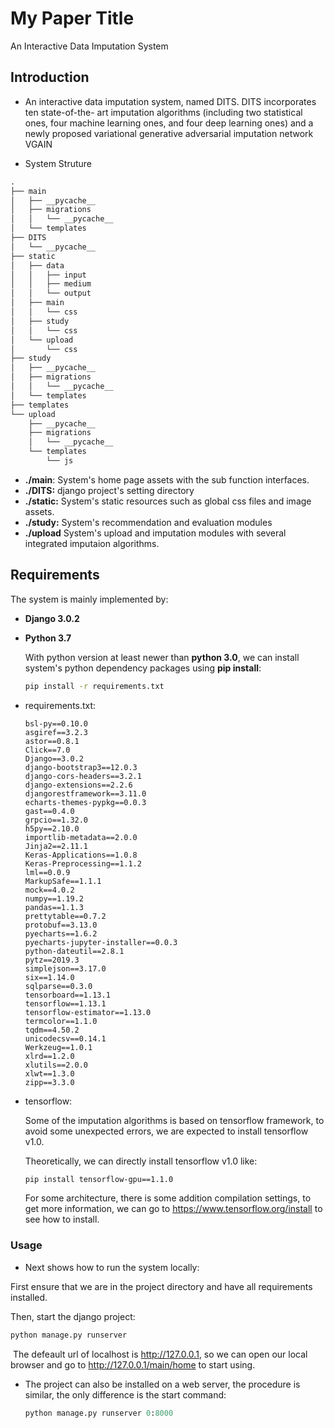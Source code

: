 # My Paper Title

An Interactive Data Imputation System

## Introduction

- An interactive data imputation system, named DITS. DITS incorporates ten state-of-the- art imputation algorithms (including two statistical ones, four machine learning ones, and four deep learning ones) and a newly proposed variational generative adversarial imputation network VGAIN

-  System Struture

  ```latex
  .
  ├── main
  │   ├── __pycache__
  │   ├── migrations
  │   │   └── __pycache__
  │   └── templates
  ├── DITS
  │   └── __pycache__
  ├── static
  │   ├── data
  │   │   ├── input
  │   │   ├── medium
  │   │   └── output
  │   ├── main
  │   │   └── css
  │   ├── study
  │   │   └── css
  │   └── upload
  │       └── css
  ├── study
  │   ├── __pycache__
  │   ├── migrations
  │   │   └── __pycache__
  │   └── templates
  ├── templates
  └── upload
      ├── __pycache__
      ├── migrations
      │   └── __pycache__
      └── templates
          └── js
  ```

  - **./main**: System's home page assets with the sub function interfaces.
  - **./DITS:**  django project's setting directory
  - **./static:**  System's static resources such as global css files and image assets. 
  - **./study:**  System's recommendation and evaluation modules
  - **./upload** System's upload and imputation modules with several integrated imputaion algorithms.

## Requirements

The system is mainly implemented by:

- **Django 3.0.2**

- **Python 3.7**

  With python version at least newer than **python 3.0**, we can install system's python dependency packages using **pip install**:

  ```bash
  pip install -r requirements.txt
  ```

- requirements.txt:

  ```
  bsl-py==0.10.0
  asgiref==3.2.3
  astor==0.8.1
  Click==7.0
  Django==3.0.2
  django-bootstrap3==12.0.3
  django-cors-headers==3.2.1
  django-extensions==2.2.6
  djangorestframework==3.11.0
  echarts-themes-pypkg==0.0.3
  gast==0.4.0
  grpcio==1.32.0
  h5py==2.10.0
  importlib-metadata==2.0.0
  Jinja2==2.11.1
  Keras-Applications==1.0.8
  Keras-Preprocessing==1.1.2
  lml==0.0.9
  MarkupSafe==1.1.1
  mock==4.0.2
  numpy==1.19.2
  pandas==1.1.3
  prettytable==0.7.2
  protobuf==3.13.0
  pyecharts==1.6.2
  pyecharts-jupyter-installer==0.0.3
  python-dateutil==2.8.1
  pytz==2019.3
  simplejson==3.17.0
  six==1.14.0
  sqlparse==0.3.0
  tensorboard==1.13.1
  tensorflow==1.13.1
  tensorflow-estimator==1.13.0
  termcolor==1.1.0
  tqdm==4.50.2
  unicodecsv==0.14.1
  Werkzeug==1.0.1
  xlrd==1.2.0
  xlutils==2.0.0
  xlwt==1.3.0
  zipp==3.3.0
  ```

- tensorflow:

  Some of the imputation algorithms is based on tensorflow framework, to avoid some unexpected errors, we are expected to install tensorflow v1.0.

  Theoretically, we can directly install tensorflow v1.0 like:

  ```bash
  pip install tensorflow-gpu==1.1.0
  ```

  For some architecture, there is some addition compilation settings, to get more information, we can go to https://www.tensorflow.org/install to see how to install.

### Usage

-  Next shows how to run the system locally:

  First ensure that we are in the project directory and have all requirements installed.

  Then, start the django project:	

  ```python
  python manage.py runserver
  ```

​	The defeault url of localhost is http://127.0.0.1, so we can open our local browser and go to http://127.0.0.1/main/home to start using.

- The project can also be installed on a web server, the procedure is similar, the only difference is the start command:

  ````python
  python manage.py runserver 0:8000
  ````

  

